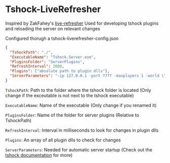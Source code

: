 # Tshock-LiveRefresher

Inspired by ZakFahey's [live-refresher](https://github.com/ZakFahey/live-refresher)
Used for developing tshock plugins and reloading the server on relevant changes

Configured thorugh a tshock-liverefresher-config.json
```json
{
  "TshockPath": "./",
  "ExecutableName": "Tshock.Server.exe",
  "PluginsFolder": "ServerPlugins",
  "RefreshInterval": 2000,
  "Plugins": ["absolute path to plugin dlls"],
  "ServerParameters": "-ip 127.0.0.1 -port 7777 -maxplayers 1 -world \"C:/Users/[user]/Documents/My Games/Terraria/Worlds/[your world].wld\""
}
```

`TshockPath`: Path to the folder where the tshock folder is located (Only change if the exceutable is not next to the tshock executable)

`ExecutableName`: Name of the executable (Only change if you renamed it)

`PluginsFolder`: Name of the folder for server plugins (Relative to TshockPath)

`RefreshInterval`: Interval in milliseconds to look for changes in plugin dlls

`Plugins`: An array of all plugin dlls to check for changes

`ServerParameters`: Needed for automatic server startup (Check out the [tshock documentation](https://ikebukuro.tshock.co/#/command-line-parameters) for more)
